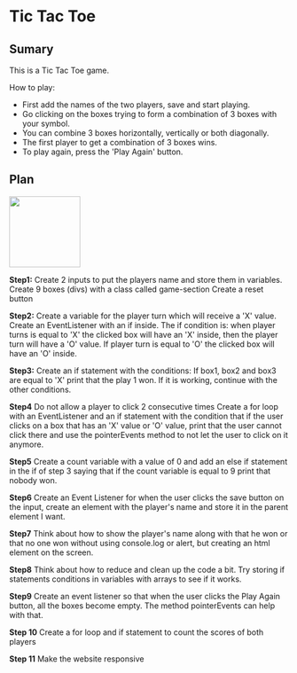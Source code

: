 # Tic Tac Toe

## Sumary

This is a Tic Tac Toe game.

How to play:

- First add the names of the two players, save and start playing.
- Go clicking on the boxes trying to form a combination of 3 boxes with your symbol.
- You can combine 3 boxes horizontally, vertically or both diagonally.
- The first player to get a combination of 3 boxes wins.
- To play again, press the 'Play Again' button.

## Plan

<img src="Users/karinasantana/sei-53/project1/images/Flowchart - Tic Tac Toe.jpeg" width="128">

**Step1:**
Create 2 inputs to put the players name and store them in variables.
Create 9 boxes (divs) with a class called game-section
Create a reset button 

**Step2:**
Create a variable for the player turn which will receive a 'X' value.
Create an EventListener with an if inside. 
The if condition is: when player turns is equal to 'X' the clicked box will have an 'X' inside, then the player turn will have a 'O' value. If player turn is equal to 'O' the clicked box will have an 'O' inside. 

**Step3:**
Create an if statement with the conditions:
If box1, box2 and box3 are equal to 'X' print that the play 1 won.
If it is working, continue with the other conditions.

**Step4**
Do not allow a player to click 2 consecutive times
Create a for loop with an EventListener and an if statement with the condition that if the user clicks on a box that has an 'X' value or 'O' value, print that the user cannot click there and use the pointerEvents method to not let the user to click on it anymore.

**Step5**
Create a count variable with a value of 0 and add an else if statement in the if of step 3 saying that if the count variable is equal to 9 print that nobody won.

**Step6**
Create an Event Listener for when the user clicks the save button on the input, create an element with the player's name and store it in the parent element I want.

**Step7**
Think about how to show the player's name along with that he won or that no one won without using console.log or alert, but creating an html element on the screen.

**Step8**
Think about how to reduce and clean up the code a bit. Try storing if statements conditions in variables with arrays to see if it works.

**Step9**
Create an event listener so that when the user clicks the Play Again button, all the boxes become empty. The method pointerEvents can help with that.

**Step 10**
Create a for loop and if statement to count the scores of both players

**Step 11**
Make the website responsive

